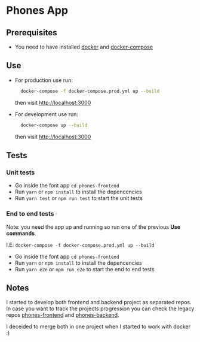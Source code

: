 # Phones App

## Prerequisites
* You need to have installed [docker](https://www.docker.com/get-started) and [docker-compose](https://docs.docker.com/compose/install/)
## Use

* For production use run:
    ```bash
      docker-compose -f docker-compose.prod.yml up --build
    ```
    then visit [http://localhost:3000](http://localhost:3000)

* For development use run:
    ```bash
      docker-compose up --build
    ```
    then visit [http://localhost:3000](http://localhost:3000)


## Tests

### Unit tests
* Go inside the font app `cd phones-frontend`
* Run `yarn` or `npm install` to install the depencencies
* Run `yarn test` or `npm run test` to start the unit tests

### End to end tests
Note:  you need the app up and running so run one of the previous **Use commands**.

I.E: `docker-compose -f docker-compose.prod.yml up --build`
* Go inside the font app `cd phones-frontend`
* Run `yarn` or `npm install` to install the depencencies
* Run `yarn e2e` or `npm run e2e` to start the end to end tests

## Notes

I started to develop both frontend and backend project as separated repos. In case you want to track the projects progression you can check the legacy repos [phones-frontend](https://github.com/Jimeno0/phones-webapp) and [phones-backend](https://github.com/Jimeno0/phones-backend).

I deceided to merge both in one project when I started to work with docker :)



